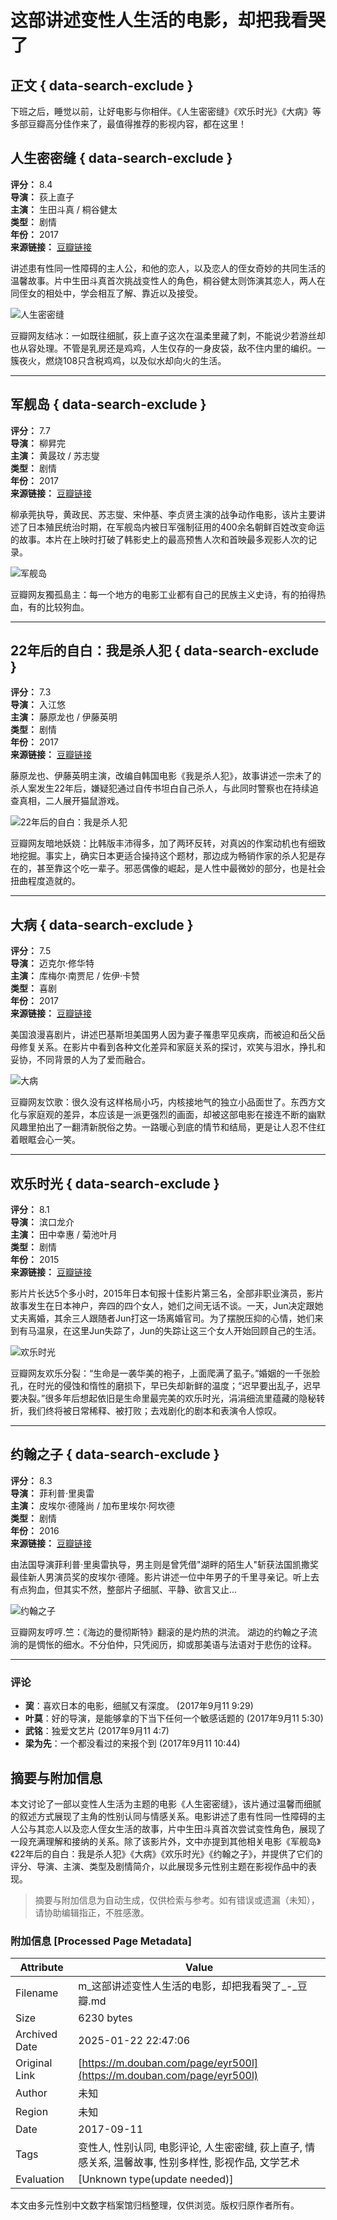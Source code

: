 # 这部讲述变性人生活的电影，却把我看哭了

## 正文 { data-search-exclude }


下班之后，睡觉以前，让好电影与你相伴。《人生密密缝》《欢乐时光》《大病》等多部豆瓣高分佳作来了，最值得推荐的影视内容，都在这里！

## 人生密密缝 { data-search-exclude }
**评分：** 8.4  
**导演：** 荻上直子  
**主演：** 生田斗真 / 桐谷健太  
**类型：** 剧情  
**年份：** 2017  
**来源链接：** [豆瓣链接](https://movie.douban.com/subject/26754513/)

讲述患有性同一性障碍的主人公，和他的恋人，以及恋人的侄女奇妙的共同生活的温馨故事。片中生田斗真首次挑战变性人的角色，桐谷健太则饰演其恋人，两人在同侄女的相处中，学会相互了解、靠近以及接受。

![人生密密缝](https://img1.doubanio.com/view/photo/raw/public/p2408071889.jpg)

豆瓣网友结冰：一如既往细腻，荻上直子这次在温柔里藏了刺，不能说少若游丝却也从容处理。不管是乳房还是鸡鸡，人生仅存的一身皮袋，敌不住内里的编织。一簇夜火，燃烧108只含税鸡鸡，以及似水却向火的生活。

---

## 军舰岛 { data-search-exclude }
**评分：** 7.7  
**导演：** 柳昇完  
**主演：** 黄晸玟 / 苏志燮  
**类型：** 剧情  
**年份：** 2017  
**来源链接：** [豆瓣链接](https://movie.douban.com/subject/26445216/)

柳承莞执导，黄政民、苏志燮、宋仲基、李贞贤主演的战争动作电影，该片主要讲述了日本殖民统治时期，在军舰岛内被日军强制征用的400余名朝鲜百姓改变命运的故事。本片在上映时打破了韩影史上的最高预售人次和首映最多观影人次的记录。

![军舰岛](https://img3.doubanio.com/view/photo/raw/public/p2461848486.jpg)

豆瓣网友獨孤島主：每一个地方的电影工业都有自己的民族主义史诗，有的拍得热血，有的比较狗血。

---

## 22年后的自白：我是杀人犯 { data-search-exclude }
**评分：** 7.3  
**导演：** 入江悠  
**主演：** 藤原龙也 / 伊藤英明  
**类型：** 剧情  
**年份：** 2017  
**来源链接：** [豆瓣链接](https://movie.douban.com/subject/26835911/)

藤原龙也、伊藤英明主演，改编自韩国电影《我是杀人犯》，故事讲述一宗未了的杀人案发生22年后，嫌疑犯通过自传书坦白自己杀人，与此同时警察也在持续追查真相，二人展开猫鼠游戏。

![22年后的自白：我是杀人犯](https://img3.doubanio.com/view/photo/raw/public/p2392766726.jpg)

豆瓣网友暗地妖娆：比韩版丰沛得多，加了两环反转，对真凶的作案动机也有细致地挖掘。事实上，确实日本更适合操持这个题材，那边成为畅销作家的杀人犯是存在的，甚至靠这个吃一辈子。邪恶偶像的崛起，是人性中最微妙的部分，也是社会扭曲程度造就的。

---

## 大病 { data-search-exclude }
**评分：** 7.5  
**导演：** 迈克尔·修华特  
**主演：** 库梅尔·南贾尼 / 佐伊·卡赞  
**类型：** 喜剧  
**年份：** 2017  
**来源链接：** [豆瓣链接](https://movie.douban.com/subject/26884892/)

美国浪漫喜剧片，讲述巴基斯坦美国男人因为妻子罹患罕见疾病，而被迫和岳父岳母修复关系。在影片中看到各种文化差异和家庭关系的探讨，欢笑与泪水，挣扎和妥协，不同背景的人为了爱而融合。

![大病](https://img1.doubanio.com/view/photo/raw/public/p2498341627.jpg)

豆瓣网友饮歌：很久没有这样格局小巧，内核接地气的独立小品面世了。东西方文化与家庭观的差异，本应该是一派更强烈的画面，却被这部电影在接连不断的幽默风趣里拍出了一翻清新脱俗之势。一路暖心到底的情节和结局，更是让人忍不住红着眼眶会心一笑。

---

## 欢乐时光 { data-search-exclude }
**评分：** 8.1  
**导演：** 滨口龙介  
**主演：** 田中幸惠 / 菊池叶月  
**类型：** 剧情  
**年份：** 2015  
**来源链接：** [豆瓣链接](https://movie.douban.com/subject/26550176/)

影片片长达5个多小时，2015年日本旬报十佳影片第三名，全部非职业演员，影片故事发生在日本神户，奔四的四个女人，她们之间无话不谈。一天，Jun决定跟她丈夫离婚，其余三人跟随者Jun打这一场离婚官司。为了摆脱压抑的心情，她们来到有马温泉，在这里Jun失踪了，Jun的失踪让这三个女人开始回顾自己的生活。

![欢乐时光](https://img1.doubanio.com/view/photo/raw/public/p2275527787.jpg)

豆瓣网友欢乐分裂：“生命是一袭华美的袍子，上面爬满了虱子。”婚姻的一千张脸孔，在时光的侵蚀和惰性的磨损下，早已失却新鲜的温度；“迟早要出乱子，迟早要决裂。”很多年后想起依旧是生命里最完美的欢乐时光，涓涓细流里蕴藏的隐秘转折，我们终将被日常稀释、被打败；去戏剧化的剧本和表演令人惊叹。

---

## 约翰之子 { data-search-exclude }
**评分：** 8.3  
**导演：** 菲利普·里奥雷  
**主演：** 皮埃尔·德隆尚 / 加布里埃尔·阿坎德  
**类型：** 剧情  
**年份：** 2016  
**来源链接：** [豆瓣链接](https://movie.douban.com/subject/26420626/)

由法国导演菲利普·里奥雷执导，男主则是曾凭借"湖畔的陌生人"斩获法国凯撒奖最佳新人男演员奖的皮埃尔·德隆。影片讲述一位中年男子的千里寻亲记。听上去有点狗血，但其实不然，整部片子细腻、平静、欲言又止...

![约翰之子](https://img3.doubanio.com/view/photo/raw/public/p2377583210.jpg)

豆瓣网友哼哼.竺：《海边的曼彻斯特》翻滚的是灼热的洪流。 湖边的约翰之子流淌的是惆怅的细水。不分伯仲，只凭阅历，抑或那美语与法语对于悲伤的诠释。

---

### 评论
- **巭**：喜欢日本的电影，细腻又有深度。 (2017年9月11 9:29)
- **叶莫**：好的导演，是能够拿的下当下任何一个敏感话题的 (2017年9月11 5:30)
- **武铭**：独爱文艺片 (2017年9月11 4:7)
- **梁为先**：一个都没看过的来报个到 (2017年9月11 10:44)
<!-- tcd_original_link https://m.douban.com/page/eyr500l -->


## 摘要与附加信息

<!-- tcd_abstract -->
本文讨论了一部以变性人生活为主题的电影《人生密密缝》，该片通过温馨而细腻的叙述方式展现了主角的性别认同与情感关系。电影讲述了患有性同一性障碍的主人公与其恋人以及恋人侄女生活的故事，片中生田斗真首次尝试变性角色，展现了一段充满理解和接纳的关系。除了该影片外，文中亦提到其他相关电影《军舰岛》《22年后的自白：我是杀人犯》《大病》《欢乐时光》《约翰之子》，并提供了它们的评分、导演、主演、类型及剧情简介，以此展现多元性别主题在影视作品中的表现。
<!-- tcd_abstract_end -->

> 摘要与附加信息为自动生成，仅供检索与参考。如有错误或遗漏（未知），请协助编辑指正，不胜感激。

### 附加信息 [Processed Page Metadata]

| Attribute       | Value                                  |
|-----------------|----------------------------------------|
| Filename        | m_这部讲述变性人生活的电影，却把我看哭了_-_豆瓣.md                             |
| Size            | 6230 bytes                           |
| Archived Date   | 2025-01-22 22:47:06                             |
| Original Link   | [https://m.douban.com/page/eyr500l](https://m.douban.com/page/eyr500l)                       |
| Author          | 未知                               |
| Region          | 未知                               |
| Date            | 2017-09-11                                 |
| Tags            | 变性人, 性别认同, 电影评论, 人生密密缝, 荻上直子, 情感关系, 温馨故事, 性别多样性, 影视作品, 文学艺术                                 |
| Evaluation            | [Unknown type(update needed)]                                 |
<!-- tcd_table_end -->

本文由多元性别中文数字档案馆归档整理，仅供浏览。版权归原作者所有。
